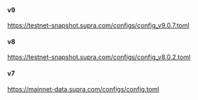 
#### v9
https://testnet-snapshot.supra.com/configs/config_v9.0.7.toml

#### v8
https://testnet-snapshot.supra.com/configs/config_v8.0.2.toml

#### v7
https://mainnet-data.supra.com/configs/config.toml